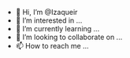 - 👋 Hi, I’m @Izaqueir
- 👀 I’m interested in ...
- 🌱 I’m currently learning ...
- 💞️ I’m looking to collaborate on ...
- 📫 How to reach me ...

<!---
Izaqueir/Izaqueir is a ✨ special ✨ repository because its `README.md` (this file) appears on your GitHub profile.
You can click the Preview link to take a look at your changes.
--->
